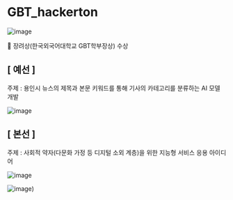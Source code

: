 # GBT_hackerton  

![image](https://github.com/user-attachments/assets/ee190c01-9811-41a3-b121-3461bf0ab4f0)  

🥉 장려상(한국외국어대학교 GBT학부장상) 수상

## [ 예선 ]

주제 : 용인시 뉴스의 제목과 본문 키워드를 통해 기사의 카테고리를 분류하는 AI 모델 개발  

![image](https://github.com/user-attachments/assets/7cf68b93-9c89-4592-b567-4858a9ca4670)

## [ 본선 ]

주제 : 사회적 약자(다문화 가정 등 디지털 소외 계층)을 위한 지능형 서비스 응용 아이디어  

![image](https://github.com/user-attachments/assets/a29c94c5-1edf-41c3-a612-79988b99666b)  

![image](https://github.com/user-attachments/assets/8a2018d9-3936-4cac-9f0f-189c64850a7d))  


